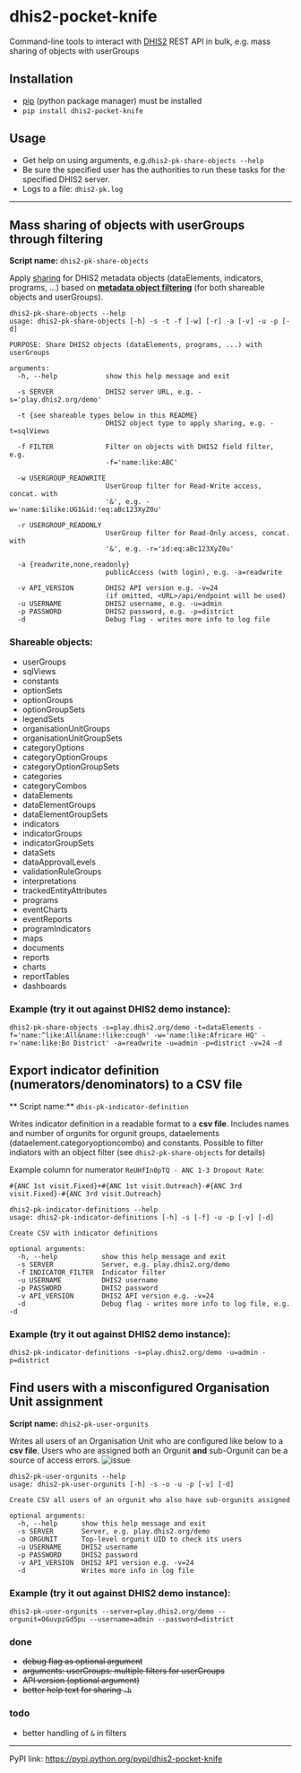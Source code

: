 # dhis2-pocket-knife

Command-line tools to interact with [DHIS2](https://dhis2.org) REST API in bulk, e.g. mass sharing of objects with userGroups

## Installation

* [pip](https://pip.pypa.io/en/stable/installing) (python package manager) must be installed
* `pip install dhis2-pocket-knife`

## Usage
* Get help on using arguments, e.g.`dhis2-pk-share-objects --help`
* Be sure the specified user has the authorities to run these tasks for the specified DHIS2 server.
* Logs to a file: `dhis2-pk.log`

---

## Mass sharing of objects with userGroups through filtering

**Script name:** `dhis2-pk-share-objects`

Apply [sharing](https://docs.dhis2.org/master/en/user/html/dhis2_user_manual_en_full.html#sharing) for DHIS2 metadata objects (dataElements, indicators, programs, ...) based on **[metadata object filtering](https://dhis2.github.io/dhis2-docs/master/en/developer/html/dhis2_developer_manual_full.html#webapi_metadata_object_filter)** (for both shareable objects and userGroups).

```
dhis2-pk-share-objects --help
usage: dhis2-pk-share-objects [-h] -s -t -f [-w] [-r] -a [-v] -u -p [-d]

PURPOSE: Share DHIS2 objects (dataElements, programs, ...) with userGroups

arguments:
  -h, --help            show this help message and exit
  
  -s SERVER             DHIS2 server URL, e.g. -s='play.dhis2.org/demo'
  
  -t {see shareable types below in this README}
                        DHIS2 object type to apply sharing, e.g. -t=sqlViews
                        
  -f FILTER             Filter on objects with DHIS2 field filter, e.g.
                        -f='name:like:ABC'
                        
  -w USERGROUP_READWRITE
                        UserGroup filter for Read-Write access, concat. with
                        '&', e.g. -w='name:$ilike:UG1&id:!eq:aBc123XyZ0u'
                        
  -r USERGROUP_READONLY
                        UserGroup filter for Read-Only access, concat. with
                        '&', e.g. -r='id:eq:aBc123XyZ0u'
                        
  -a {readwrite,none,readonly}
                        publicAccess (with login), e.g. -a=readwrite
                        
  -v API_VERSION        DHIS2 API version e.g. -v=24
                        (if omitted, <URL>/api/endpoint will be used)
  -u USERNAME           DHIS2 username, e.g. -u=admin
  -p PASSWORD           DHIS2 password, e.g. -p=district
  -d                    Debug flag - writes more info to log file

```

### Shareable objects:
- userGroups
- sqlViews
- constants
- optionSets
- optionGroups
- optionGroupSets
- legendSets
- organisationUnitGroups
- organisationUnitGroupSets
- categoryOptions
- categoryOptionGroups
- categoryOptionGroupSets
- categories
- categoryCombos
- dataElements
- dataElementGroups
- dataElementGroupSets
- indicators
- indicatorGroups
- indicatorGroupSets
- dataSets
- dataApprovalLevels
- validationRuleGroups
- interpretations
- trackedEntityAttributes
- programs
- eventCharts
- eventReports
- programIndicators
- maps
- documents
- reports
- charts
- reportTables
- dashboards

### Example (try it out against DHIS2 demo instance):

```
dhis2-pk-share-objects -s=play.dhis2.org/demo -t=dataElements -f='name:^like:All&name:!like:cough' -w='name:like:Africare HQ' -r='name:like:Bo District' -a=readwrite -u=admin -p=district -v=24 -d
```

## Export indicator definition (numerators/denominators) to a CSV file

** Script name:** `dhis-pk-indicator-definition`

Writes indicator definition in a readable format to a **csv file**. Includes names and number of orgunits for orgunit groups, dataelements (dataelement.categoryoptioncombo) and constants. Possible to filter indiators with an object filter (see `dhis2-pk-share-objects` for details)

Example column for numerator `ReUHfIn0pTQ - ANC 1-3 Dropout Rate`:
```
#{ANC 1st visit.Fixed}+#{ANC 1st visit.Outreach}-#{ANC 3rd visit.Fixed}-#{ANC 3rd visit.Outreach}
```

```
dhis2-pk-indicator-definitions --help
usage: dhis2-pk-indicator-definitions [-h] -s [-f] -u -p [-v] [-d]

Create CSV with indicator definitions

optional arguments:
  -h, --help           show this help message and exit
  -s SERVER            Server, e.g. play.dhis2.org/demo
  -f INDICATOR_FILTER  Indicator filter
  -u USERNAME          DHIS2 username
  -p PASSWORD          DHIS2 password
  -v API_VERSION       DHIS2 API version e.g. -v=24
  -d                   Debug flag - writes more info to log file, e.g. -d
```

### Example (try it out against DHIS2 demo instance):
```
dhis2-pk-indicator-definitions -s=play.dhis2.org/demo -u=admin -p=district
```

## Find users with a misconfigured Organisation Unit assignment

**Script name:** `dhis2-pk-user-orgunits`

Writes all users of an Organisation Unit who are configured like below to a **csv file**. Users who are assigned both an Orgunit **and** sub-Orgunit can be a source of access errors.
![issue](https://i.imgur.com/MXiALrL.png)

```
dhis2-pk-user-orgunits --help
usage: dhis2-pk-user-orgunits [-h] -s -o -u -p [-v] [-d]

Create CSV all users of an orgunit who also have sub-orgunits assigned

optional arguments:
  -h, --help      show this help message and exit
  -s SERVER       Server, e.g. play.dhis2.org/demo
  -o ORGUNIT      Top-level orgunit UID to check its users
  -u USERNAME     DHIS2 username
  -p PASSWORD     DHIS2 password
  -v API_VERSION  DHIS2 API version e.g. -v=24
  -d              Writes more info in log file
```

### Example (try it out against DHIS2 demo instance):
```
dhis2-pk-user-orgunits --server=play.dhis2.org/demo --orgunit=O6uvpzGd5pu --username=admin --password=district
```



### done

- ~~debug flag as optional argument~~
- ~~arguments: userGroups: multiple filters for userGroups~~
- ~~API version (optional argument)~~
- ~~better help text for sharing `-h`~~

### todo
- better handling of `&` in filters

---
PyPI link: https://pypi.python.org/pypi/dhis2-pocket-knife
